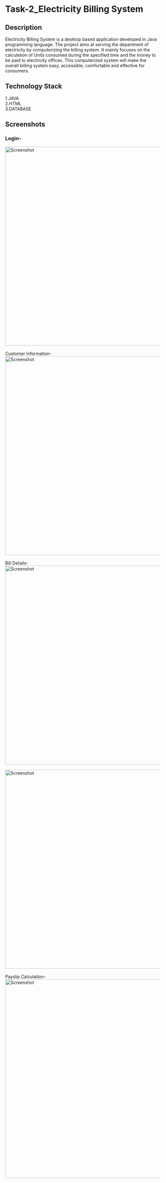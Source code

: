 <h1>Task-2_Electricity Billing System</h1>

## Description
Electricity Billing System is a desktop based application developed in Java programming language. The project aims at serving the department of electricity by computerizing the billing system. It mainly focuses on the calculation of Units consumed during the specified time and the money to be paid to electricity offices. This computerized system will make the overall billing system easy, accessible, comfortable and effective for consumers.

## Technology Stack
1.JAVA<br>
2.HTML<br>
3.DATABASE<br>

## Screenshots
### Login-

<img width="643" alt="Screenshot" src="https://github.com/garimasharma16/CC-AUG-JAVA_DEVELOPMENT_-Task-2-/blob/main/src/icon/abc1.jpg">
<br>
<br>
Customer Information-
<img width="643" alt="Screenshot" src="https://github.com/garimasharma16/CC-AUG-JAVA_DEVELOPMENT_-Task-2-/blob/main/src/icon/abc2.jpg">
<br>
<br>
Bill Details-
<img width="643" alt="Screenshot" src="https://github.com/garimasharma16/CC-AUG-JAVA_DEVELOPMENT_-Task-2-/blob/main/src/icon/abc3.png">
<br>
<br>

<img width="643" alt="Screenshot" src="https://github.com/garimasharma16/CC-AUG-JAVA_DEVELOPMENT_-Task-2-/blob/main/src/icon/abc4.jpg">
<br>
<br>
Payslip Calculation-
<img width="643" alt="Screenshot" src="https://github.com/garimasharma16/CC-AUG-JAVA_DEVELOPMENT_-Task-2-/blob/main/src/icon/abc5.jpg">
<br>
<br>


